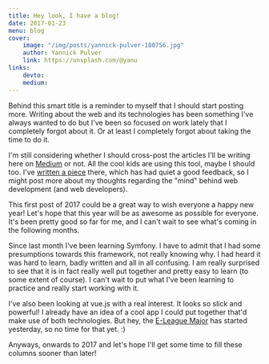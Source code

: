 ```yaml
---
title: Hey look, I have a blog!
date: 2017-01-23
menu: blog
cover:
    image: "/img/posts/yannick-pulver-180756.jpg"
    author: Yannick Pulver
    link: https://unsplash.com/@yanu
links:
    devto:
    medium:
---
```

Behind this smart title is a reminder to myself that I should start posting more. Writing about the web and its technologies has been something I've always wanted to do but I've been so focused on work lately that I completely forgot about it. Or at least I completely forgot about taking the time to do it.

I'm still considering whether I should cross-post the articles I'll be writing here on [Medium](https://medium.com/@fbnlsr) or not. All the cool kids are using this tool, maybe I should too. I've [written a piece](https://medium.com/@fbnlsr/the-three-pillars-of-a-developer-s-mind-ab4be1d93d99#.ksxafk9g5) there, which has had quiet a good feedback, so I might post more about my thoughts regarding the "mind" behind web development (and web developers).

This first post of 2017 could be a great way to wish everyone a happy new year! Let's hope that this year will be as awesome as possible for everyone. It's been pretty good so far for me, and I can't wait to see what's coming in the following months.

Since last month I've been learning Symfony. I have to admit that I had some presumptions towards this framework, not really knowing why. I had heard it was hard to learn, badly written and all in all confusing. I am really surprised to see that it is in fact really well put together and pretty easy to learn (to some extent of course). I can't wait to put what I've been learning to practice and really start working with it.

I've also been looking at vue.js with a real interest. It looks so slick and powerful! I already have an idea of a cool app I could put together that'd make use of both technologies. But hey, the [E-League Major](http://www.eleague.com/major/) has started yesterday, so no time for that yet. :)

Anyways, onwards to 2017 and let's hope I'll get some time to fill these columns sooner than later!
